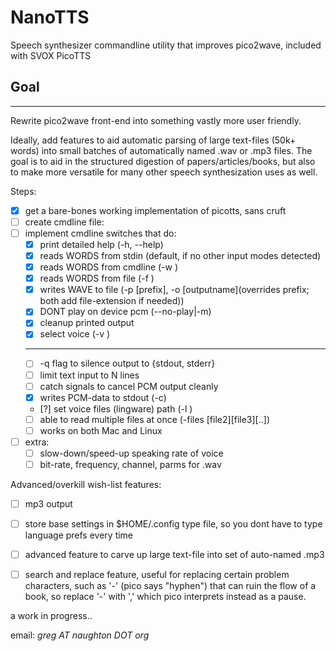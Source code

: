 NanoTTS
=======

Speech synthesizer commandline utility that improves pico2wave, included with SVOX PicoTTS 


## Goal 
----- 

Rewrite pico2wave front-end into something vastly more user friendly. 

Ideally, add features to aid automatic parsing of large text-files (50k+ words) into small batches of automatically named .wav or .mp3 files. The goal is to aid in the structured digestion of papers/articles/books, but also to make more versatile for many other speech synthesization uses as well.


Steps: 
- [x] get a bare-bones working implementation of picotts, sans cruft
- [ ] create cmdline file: 
- [ ] implement cmdline switches that do:
    - [X] print detailed help (-h, --help)
    - [X] reads WORDS from stdin        (default, if no other input modes detected)
    - [X] reads WORDS from cmdline      (-w <words>)
    - [X] reads WORDS from file         (-f <filename>) 
    - [X] writes WAVE to file (-p [prefix], -o [outputname](overrides prefix; both add file-extension if needed))
    - [X] DONT play on device pcm (--no-play|-m)
    - [X] cleanup printed output
    - [X] select voice (-v <voice>)
    - --------
    - [ ] -q flag to silence output to {stdout, stderr}
    - [ ] limit text input to N lines
    - [ ] catch signals to cancel PCM output cleanly
    - [X] writes PCM-data to stdout (-c)
    - [?] set voice files (lingware) path (-l <path>)
    - [ ] able to read multiple files at once (-files <file1>[file2][file3][..])
    - [ ] works on both Mac and Linux
- [ ] extra:
    - [ ] slow-down/speed-up speaking rate of voice
    - [ ] bit-rate, frequency, channel, parms for .wav 

Advanced/overkill wish-list features:
- [ ] mp3 output 
- [ ] store base settings in $HOME/.config type file, so you dont have to type language prefs every time
- [ ] advanced feature to carve up large text-file into set of auto-named .mp3
- [ ] search and replace feature, useful for replacing certain problem characters, such as '-' (pico says "hyphen") that can ruin the flow of a book, so replace '-' with ',' which pico interprets instead as a pause.


a work in progress..

email: _greg AT naughton DOT org_  
